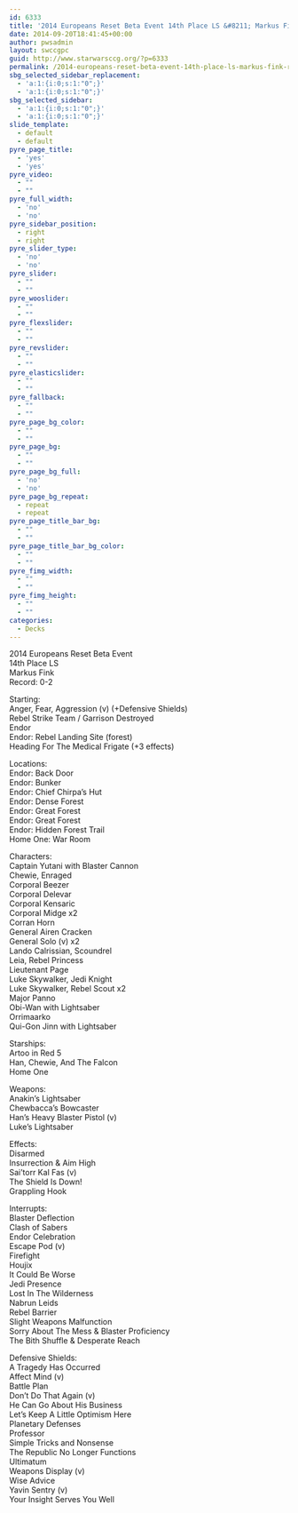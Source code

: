 ```yaml
---
id: 6333
title: '2014 Europeans Reset Beta Event 14th Place LS &#8211; Markus Fink RST'
date: 2014-09-20T18:41:45+00:00
author: pwsadmin
layout: swccgpc
guid: http://www.starwarsccg.org/?p=6333
permalink: /2014-europeans-reset-beta-event-14th-place-ls-markus-fink-rst/
sbg_selected_sidebar_replacement:
  - 'a:1:{i:0;s:1:"0";}'
  - 'a:1:{i:0;s:1:"0";}'
sbg_selected_sidebar:
  - 'a:1:{i:0;s:1:"0";}'
  - 'a:1:{i:0;s:1:"0";}'
slide_template:
  - default
  - default
pyre_page_title:
  - 'yes'
  - 'yes'
pyre_video:
  - ""
  - ""
pyre_full_width:
  - 'no'
  - 'no'
pyre_sidebar_position:
  - right
  - right
pyre_slider_type:
  - 'no'
  - 'no'
pyre_slider:
  - ""
  - ""
pyre_wooslider:
  - ""
  - ""
pyre_flexslider:
  - ""
  - ""
pyre_revslider:
  - ""
  - ""
pyre_elasticslider:
  - ""
  - ""
pyre_fallback:
  - ""
  - ""
pyre_page_bg_color:
  - ""
  - ""
pyre_page_bg:
  - ""
  - ""
pyre_page_bg_full:
  - 'no'
  - 'no'
pyre_page_bg_repeat:
  - repeat
  - repeat
pyre_page_title_bar_bg:
  - ""
  - ""
pyre_page_title_bar_bg_color:
  - ""
  - ""
pyre_fimg_width:
  - ""
  - ""
pyre_fimg_height:
  - ""
  - ""
categories:
  - Decks
---
```

2014 Europeans Reset Beta Event  
14th Place LS  
Markus Fink  
Record: 0-2

Starting:  
Anger, Fear, Aggression (v) (+Defensive Shields)  
Rebel Strike Team / Garrison Destroyed  
Endor  
Endor: Rebel Landing Site (forest)  
Heading For The Medical Frigate (+3 effects)

Locations:  
Endor: Back Door  
Endor: Bunker  
Endor: Chief Chirpa&#8217;s Hut  
Endor: Dense Forest  
Endor: Great Forest  
Endor: Great Forest  
Endor: Hidden Forest Trail  
Home One: War Room

Characters:  
Captain Yutani with Blaster Cannon  
Chewie, Enraged  
Corporal Beezer  
Corporal Delevar  
Corporal Kensaric  
Corporal Midge x2  
Corran Horn  
General Airen Cracken  
General Solo (v) x2  
Lando Calrissian, Scoundrel  
Leia, Rebel Princess  
Lieutenant Page  
Luke Skywalker, Jedi Knight  
Luke Skywalker, Rebel Scout x2  
Major Panno  
Obi-Wan with Lightsaber  
Orrimaarko  
Qui-Gon Jinn with Lightsaber

Starships:  
Artoo in Red 5  
Han, Chewie, And The Falcon  
Home One

Weapons:  
Anakin&#8217;s Lightsaber  
Chewbacca&#8217;s Bowcaster  
Han&#8217;s Heavy Blaster Pistol (v)  
Luke&#8217;s Lightsaber

Effects:  
Disarmed  
Insurrection & Aim High  
Sai&#8217;torr Kal Fas (v)  
The Shield Is Down!  
Grappling Hook

Interrupts:  
Blaster Deflection  
Clash of Sabers  
Endor Celebration  
Escape Pod (v)  
Firefight  
Houjix  
It Could Be Worse  
Jedi Presence  
Lost In The Wilderness  
Nabrun Leids  
Rebel Barrier  
Slight Weapons Malfunction  
Sorry About The Mess & Blaster Proficiency  
The Bith Shuffle & Desperate Reach

Defensive Shields:  
A Tragedy Has Occurred  
Affect Mind (v)  
Battle Plan  
Don&#8217;t Do That Again (v)  
He Can Go About His Business  
Let&#8217;s Keep A Little Optimism Here  
Planetary Defenses  
Professor  
Simple Tricks and Nonsense  
The Republic No Longer Functions  
Ultimatum  
Weapons Display (v)  
Wise Advice  
Yavin Sentry (v)  
Your Insight Serves You Well